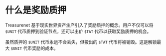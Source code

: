 # 什么是奖励质押

Treasurenet 基于现实世界资产生产引入了奖励质押的概念。用户不仅可以将 `$UNIT` 代币质押到验证节点，还可以出价 `$TAT` 代币以获取奖励质押的机会。

虽然质押的 `$UNIT` 代币永远不会丢失，但投出的 `$TAT` 代币将被销毁。这是解锁最大 `$UNIT` 代币奖励的成本。
